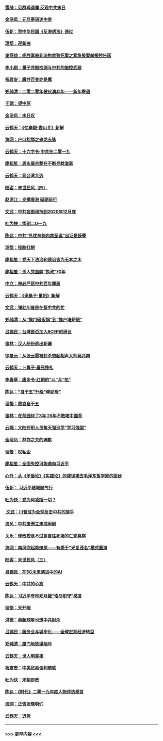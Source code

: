 #### [雪绮：见群鸡退鹰  反观中共末日](../pages/nsc993/n11762112.md?t=01021711) 
#### [金浴凤：元旦寄语迷中帝](../pages/nsc993/n11761788.md?t=01021711) 
#### [伍新：贺中华民国《反渗透法》通过](../pages/nsc993/n11761994.md?t=01021711) 
#### [理悟：迎新曲](../pages/nsc993/n11761152.md?t=01021711) 
#### [谢燕益：杨胜军被非法拘禁致死案之紧急报案举报控告函](../pages/nsc993/n11756134.md?t=01021711) 
#### [李小刚：量子共振检测与中共的脑控武器](../pages/nsc993/n11754518.md?t=01021711) 
#### [祝君安：魔共百变亦是魔](../pages/nsc993/n11754469.md?t=01021711) 
#### [郑纯清：二零二零年散伙演弃年——新年寄语](../pages/nsc993/n11754195.md?t=01021711) 
#### [千瑞：望中原](../pages/nsc993/n11754159.md?t=01021711) 
#### [金浴凤：末日叹](../pages/nsc993/n11752359.md?t=01021711) 
#### [云鹤天：《忆秦娥‧娄山关》新解](../pages/nsc993/n11752348.md?t=01021711) 
#### [海网：户口松绑之来龙去脉](../pages/nsc993/n11752328.md?t=01021711) 
#### [云鹤天：十六字令‧中共在二零一九](../pages/nsc993/n11752305.md?t=01021711) 
#### [廖祖笙：周永康余孽在不断寻衅滋事](../pages/nsc993/n11751013.md?t=01021711) 
#### [云鹤天：观台湾大选](../pages/nsc993/n11751007.md?t=01021711) 
#### [陆客：末世民风（四）](../pages/nsc993/n11749203.md?t=01021711) 
#### [赵洪江：支撑香港 砥砺前行](../pages/nsc993/n11748482.md?t=01021711) 
#### [文武：中共妄图顽抗到2020年12月底](../pages/nsc993/n11748446.md?t=01021711) 
#### [吐为快：挥别二O一九](../pages/nsc993/n11748411.md?t=01021711) 
#### [陈达：中共“外扰神韵内禁圣诞”自证是妖孽](../pages/nsc993/n11748226.md?t=01021711) 
#### [理悟：怪胎红朝](../pages/nsc993/n11748206.md?t=01021711) 
#### [廖祖笙：党天下法治和德治皆为无本之木](../pages/nsc993/n11748135.md?t=01021711) 
#### [廖祖笙：杀人党血腥“执政”70年](../pages/nsc993/n11745144.md?t=01021711) 
#### [中立：神必严惩中共百年罪恶](../pages/nsc993/n11744970.md?t=01021711) 
#### [云鹤天：《采桑子‧重阳》新解](../pages/nsc993/n11744948.md?t=01021711) 
#### [文武：弹劾川普是在帮中共的忙](../pages/nsc993/n11744758.md?t=01021711) 
#### [郑纯清：从“挨门砸饭锅”到“挨户堵炉眼”](../pages/nsc993/n11744745.md?t=01021711) 
#### [吕锡民：台湾是否加入RCEP的研议](../pages/nsc993/n11744701.md?t=01021711) 
#### [张林：汉人纷纷逃出新疆](../pages/nsc993/n11743530.md?t=01021711) 
#### [徐曼沅：从张云雷被封杀想起相声大师吴兆南](../pages/nsc993/n11741816.md?t=01021711) 
#### [云鹤天：卜算子‧垂死挣扎](../pages/nsc993/n11739956.md?t=01021711) 
#### [李春草：唐多令‧红朝的“斗”与“拍”](../pages/nsc993/n11739830.md?t=01021711) 
#### [陈达：“自干五”升级“牵妨母”](../pages/nsc993/n11739724.md?t=01021711) 
#### [理悟：悲哀自干五](../pages/nsc993/n11739547.md?t=01021711) 
#### [张林：在茶园待了3年 25年不敢喝中国茶](../pages/nsc993/n11739240.md?t=01021711) 
#### [云端：大陆在职人员每天强迫学“学习强国”](../pages/nsc993/n11738735.md?t=01021711) 
#### [金浴凤：林郑之夫的渊默](../pages/nsc993/n11737735.md?t=01021711) 
#### [理悟：叹私企](../pages/nsc993/n11737715.md?t=01021711) 
#### [廖祖笙：全面失控可能袭向习近平](../pages/nsc993/n11737704.md?t=01021711) 
#### [心升：从《矛盾论》《实践论》的谬误揭去毛泽东哲学家的面纱](../pages/nsc993/n11736962.md?t=01021711) 
#### [伍新： 习近平赌城赌气行](../pages/nsc993/n11736929.md?t=01021711) 
#### [吐为快：党为何凌蹈一切？](../pages/nsc993/n11736915.md?t=01021711) 
#### [ 文武：川普成为全球反击中共的旗手](../pages/nsc993/n11736882.md?t=01021711) 
#### [海风：中共废港立澳成闹剧](../pages/nsc993/n11735857.md?t=01021711) 
#### [关乐：修改校章不过是自往死凑的亡党臭棋](../pages/nsc993/n11735097.md?t=01021711) 
#### [海网：南风吹起势燎原——有感于“光复茂名”模式重演](../pages/nsc993/n11732308.md?t=01021711) 
#### [陆客：末世民风（三）](../pages/nsc993/n11732211.md?t=01021711) 
#### [吕锡民：在5G未来演进中的AI](../pages/nsc993/n11730010.md?t=01021711) 
#### [云鹤天：中共的心态](../pages/nsc993/n11729906.md?t=01021711) 
#### [陈达：习近平夸林郑月娥“恪尽职守”感言](../pages/nsc993/n11729881.md?t=01021711) 
#### [理悟：天开眼](../pages/nsc993/n11729699.md?t=01021711) 
#### [洪微：英超球星也遭中共封杀](../pages/nsc993/n11727243.md?t=01021711) 
#### [吕锡民：服务业与城市化——全球宏观经济转型](../pages/nsc993/n11725845.md?t=01021711) 
#### [郑纯清：厦门地铁塌陷吟](../pages/nsc993/n11725813.md?t=01021711) 
#### [云鹤天：世人明真相](../pages/nsc993/n11725621.md?t=01021711) 
#### [祝君安：中美贸易谈判随感](../pages/nsc993/n11725609.md?t=01021711) 
#### [吐为快：末朝即景](../pages/nsc993/n11723365.md?t=01021711) 
#### [陈达：《时代》二零一九年度人物评选感言](../pages/nsc993/n11723337.md?t=01021711) 
#### [海网：正告张晓明们](../pages/nsc993/n11723228.md?t=01021711) 
#### [云鹤天：退党](../pages/nsc993/n11723056.md?t=01021711) 

----
#### [ >>> 更早内容 <<< ](../indexes/nsc993-earlier.md)

